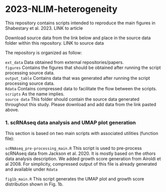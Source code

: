 # 2023-NLIM-heterogeneity

This repository contains scripts intended to reproduce the main figures in Shabestary et al. 2023. 
LINK to article

Download source data from the link below and place in the source data folder within this repository. 
LINK to source data

The repository is organized as follow:

`ext_data` Data obtained from external repositories/papers.  
`figures` Contains the figures that should be obtained after running the script processing source data.  
`output_table` Contains data that was generated after running the script processing source data.  
`Rdata` Contains compressed data to facilitate the flow between the scripts.  
`scripts` As the name implies.  
`source data` This folder should contain the source data generated throughout this study. Please download and add data from the link pasted above.  

### 1. scRNAseq data analysis and UMAP plot generation ###

This section is based on two main scripts with associated utilities (function file):

`scRNAseq_pre-processing_main.R` This script is used to pre-process scRNAseq data from Jackson et al. 2020. It is mostly based on the othors data analysis description. We added growth score generation from Airoldi et al 2008. For simplicity, compressed output of this file is already generated and available under `Rdata`

`fig1b_main.R` This script generates the UMAP plot and growth score distribution shown in Fig. 1b.




